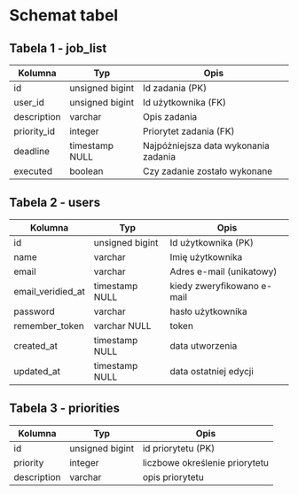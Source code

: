 # Schemat tabel

## Tabela 1 - job_list

| Kolumna     | Typ             | Opis                                 |
| ----------- | --------------- | ------------------------------------ |
| id          | unsigned bigint | Id zadania (PK)                      |
| user_id     | unsigned bigint | Id użytkownika (FK)                  |
| description | varchar         | Opis zadania                         |
| priority_id | integer         | Priorytet zadania (FK)               |
| deadline    | timestamp NULL  | Najpóżniejsza data wykonania zadania |
| executed    | boolean         | Czy zadanie zostało wykonane         |
  
## Tabela 2 - users

| Kolumna           | Typ             | Opis                       |
| ----------------- | --------------- | -------------------------- |
| id                | unsigned bigint | Id użytkownika (PK)        |
| name              | varchar         | Imię użytkownika           |
| email             | varchar         | Adres e-mail (unikatowy)   |
| email_veridied_at | timestamp NULL  | kiedy zweryfikowano e-mail |
| password          | varchar         | hasło użytkownika          |
| remember_token    | varchar NULL    | token                      |
| created_at        | timestamp NULL  | data utworzenia            |
| updated_at        | timestamp NULL  | data ostatniej edycji      |

## Tabela 3 - priorities

| Kolumna     | Typ             | Opis                           |
| ----------- | --------------- | ------------------------------ |
| id          | unsigned bigint | id priorytetu (PK)             |
| priority    | integer         | liczbowe określenie priorytetu |
| description | varchar         | opis priorytetu                |
